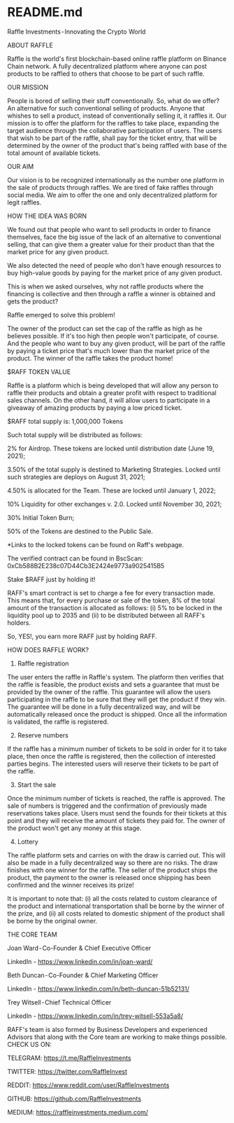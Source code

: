 # README.md
Raffle Investments - Innovating the Crypto World

ABOUT RAFFLE

Raffle is the world's first blockchain-based online raffle platform on Binance Chain network. A fully decentralized platform where anyone can post products to be raffled to others that choose to be part of such raffle.

OUR MISSION

People is bored of selling their stuff conventionally. So, what do we offer? An alternative for such conventional selling of products. Anyone that whishes to sell a product, instead of conventionally selling it, it raffles it. Our mission is to offer the platform for the raffles to take place, expanding the target audience through the collaborative participation of users. The users that wish to be part of the raffle, shall pay for the ticket entry, that will be determined by the owner of the product that's being raffled with base of the total amount of available tickets.

OUR AIM

Our vision is to be recognized internationally as the number one platform in the sale of products through raffles. We are tired of fake raffles through social media. We aim to offer the one and only decentralized platform for legit raffles.

HOW THE IDEA WAS BORN

We found out that people who want to sell products in order to finance themselves, face the big issue of the lack of an alternative to conventional selling, that can give them a greater value for their product than that the market price for any given product.

We also detected the need of people who don't have enough resources to buy high-value goods by paying for the market price of any given product.

This is when we asked ourselves, why not raffle products where the financing is collective and then through a raffle a winner is obtained and gets the product?

Raffle emerged to solve this problem!

The owner of the product can set the cap of the raffle as high as he believes possible. If it's too high then people won't participate, of course. And the people who want to buy any given product, will be part of the raffle by paying a ticket price that's much lower than the market price of the product. The winner of the raffle takes the product home!

$RAFF TOKEN VALUE

Raffle is a platform which is being developed that will allow any person to raffle their products and obtain a greater profit with respect to traditional sales channels. On the other hand, it will allow users to participate in a giveaway of amazing products by paying a low priced ticket.

$RAFF total supply is: 1,000,000 Tokens

Such total supply will be distributed as follows:

2% for Airdrop. These tokens are locked until distribution date (June 19, 2021);

3.50% of the total supply is destined to Marketing Strategies. Locked until such strategies are deploys on August 31, 2021;

4.50% is allocated for the Team. These are locked until January 1, 2022;

10% Liquidity for other exchanges v. 2.0. Locked until November 30, 2021;

30% Initial Token Burn;

50% of the Tokens are destined to the Public Sale.

*Links to the locked tokens can be found on Raff's webpage.

The verified contract can be found in BscScan: 0xCb588B2E238c07D44Cb3E2424e9773a9025415B5

Stake $RAFF just by holding it!

RAFF's smart contract is set to charge a fee for every transaction made. This means that, for every purchase or sale of the token, 8% of the total amount of the transaction is allocated as follows: (i) 5% to be locked in the liquidity pool up to 2035 and (ii) to be distributed between all RAFF's holders.

So, YES!, you earn more RAFF just by holding RAFF.

HOW DOES RAFFLE WORK?

1. Raffle registration

The user enters the raffle in Raffle's system. The platform then verifies that the raffle is feasible, the product exists and sets a guarantee that must be provided by the owner of the raffle. This guarantee will allow the users participating in the raffle to be sure that they will get the product if they win. The guarantee will be done in a fully decentralized way, and will be automatically released once the product is shipped. Once all the information is validated, the raffle is registered.

2. Reserve numbers

If the raffle has a minimum number of tickets to be sold in order for it to take place, then once the raffle is registered, then the collection of interested parties begins. The interested users will reserve their tickets to be part of the raffle.

3. Start the sale

Once the minimum number of tickets is reached, the raffle is approved. The sale of numbers is triggered and the confirmation of previously made reservations takes place. Users must send the founds for their tickets at this point and they will receive the amount of tickets they paid for. The owner of the product won't get any money at this stage.

4. Lottery

The raffle platform sets and carries on with the draw is carried out. This will also be made in a fully decentralized way so there are no risks. The draw finishes with one winner for the raffle. The seller of the product ships the product, the payment to the owner is released once shipping has been confirmed and the winner receives its prize!

It is important to note that: (i) all the costs related to custom clearance of the product and international transportation shall be borne by the winner of the prize, and (ii) all costs related to domestic shipment of the product shall be borne by the original owner.

THE CORE TEAM

Joan Ward - Co-Founder & Chief Executive Officer

LinkedIn - https://www.linkedin.com/in/joan-ward/

Beth Duncan - Co-Founder & Chief Marketing Officer

LinkedIn - https://www.linkedin.com/in/beth-duncan-51b52131/

Trey Witsell - Chief Technical Officer

LinkedIn - https://www.linkedin.com/in/trey-witsell-553a5a8/

RAFF's team is also formed by Business Developers and experienced Advisors that along with the Core team are working to make things possible.
CHECK US ON:

TELEGRAM: https://t.me/RaffleInvestments

TWITTER: https://twitter.com/RaffleInvest

REDDIT: https://www.reddit.com/user/RaffleInvestments

GITHUB: https://github.com/RaffleInvestments

MEDIUM: https://raffleinvestments.medium.com/
